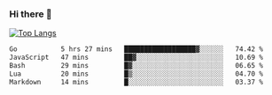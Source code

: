 ### Hi there 👋

<!--
**3Xpl0it3r/3Xpl0it3r** is a ✨ _special_ ✨ repository because its `README.md` (this file) appears on your GitHub profile.

Here are some ideas to get you started:

- 🔭 I’m currently working on ...
- 🌱 I’m currently learning ...
- 👯 I’m looking to collaborate on ...
- 🤔 I’m looking for help with ...
- 💬 Ask me about ...
- 📫 How to reach me: ...
- 😄 Pronouns: ...
- ⚡ Fun fact: ...
-->


[![Top Langs](https://github-readme-stats.vercel.app/api/top-langs/?username=3Xpl0it3r&layout=compact)](https://github.com/3Xpl0it3r/3Xpl0it3r)

<!--START_SECTION:waka-->

```txt
Go           5 hrs 27 mins   ██████████████████▓░░░░░░   74.42 %
JavaScript   47 mins         ██▓░░░░░░░░░░░░░░░░░░░░░░   10.69 %
Bash         29 mins         █▓░░░░░░░░░░░░░░░░░░░░░░░   06.65 %
Lua          20 mins         █▒░░░░░░░░░░░░░░░░░░░░░░░   04.70 %
Markdown     14 mins         █░░░░░░░░░░░░░░░░░░░░░░░░   03.37 %
```

<!--END_SECTION:waka-->
